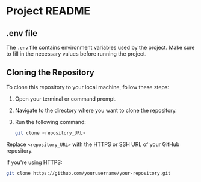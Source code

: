 # Project README

## .env file

The `.env` file contains environment variables used by the project. Make sure to fill in the necessary values before running the project.

## Cloning the Repository

To clone this repository to your local machine, follow these steps:

1. Open your terminal or command prompt.
2. Navigate to the directory where you want to clone the repository.
3. Run the following command:

    ```bash
    git clone <repository_URL>
    ```

Replace `<repository_URL>` with the HTTPS or SSH URL of your GitHub repository.

If you're using HTTPS:
```bash
git clone https://github.com/yourusername/your-repository.git
